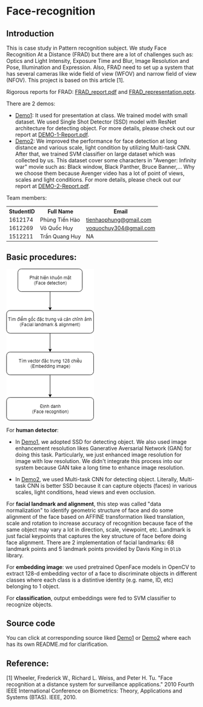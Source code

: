 # Face-recognition

## Introduction
This is case study in Pattern recognition subject. We study Face Recognition At a Distance (FRAD) but there are a lot of challenges such as: Optics and Light Intensity, Exposure Time and Blur, Image Resolution and Pose, Illumination and Expression. Also, FRAD need to set up a system that has several cameras like wide field of view (WFOV) and narrow field of view (NFOV). This project is based on this article [1].

Rigorous reports for FRAD: [FRAD_report.pdf](./Documents/FRAD_report.pdf) and [FRAD_representation.pptx](./Documents/FRAD_prepresentation.pptx).

There are 2 demos:
- [Demo1](./Demo1/): It used for presentation at class. We trained model with small dataset. We used Single Shot Detector (SSD) model with ResNet architecture for detecting object. For more details, please check out our report at [DEMO-1-Report.pdf](./Documents/DEMO-1-Report.pdf).
- [Demo2](./Demo2/): We improved the performance for face detection at long distance and various scale, light condition by utilizing Multi-task CNN. After that, we trained SVM classifier on large dataset which was collected by us. This dataset cover some characters in "Avenger: Infinity war" movie such as: Black window, Black Panther, Bruce Banner,... Why we choose them because Avenger video has a lot of point of views, scales and light conditions. For more details, please check out our report at [DEMO-2-Report.pdf](./Documents/DEMO-2-Report.pdf).

Team members:
<table>
    <tr>
        <th>StudentID</th>
        <th>Full Name</th>
        <th>Email</th>
    </tr>
    <tr>
        <td>1612174</td>
        <td>Phùng Tiến Hào</td>
        <td><a href="mailto:tienhaophung@gmail.com">tienhaophung@gmail.com</a></td>
    </tr>
    <tr>
        <td>1612269</td>
        <td>Võ Quốc Huy</td>
        <td><a href="mailto:voquochuy304@gmail.com">voquochuy304@gmail.com</a></td>
    </tr>
    <tr>
        <td>1512211</td>
        <td>Trần Quang Huy</td>
        <td>NA</td>
    </tr>
</table>

## Basic procedures:
![Model_Diagram](./Model_Diagram.png)

For **human detector**:
- In [Demo1](./Demo1), we adopted SSD for detecting object. We also used image enhancement resolution likes Ganerative Aversarial Network (GAN) for doing this task. Particularly, we just enhanced image resolution for image with low resolution. We didn't integrate this process into our system because GAN take a long time to enhance image resolution.

- In [Demo2](./Demo2), we used Multi-task CNN for detecting object. Literally, Multi-task CNN is better SSD because it can capture objects (faces) in various scales, light conditions, head views and even occlusion.

For **facial landmark and alignment**, this step was called "data normalization" to identify geometric structure of face and do some alignment of the face based on AFFINE transformation liked translation, scale and rotation to increase accuracy of recognition because face of the same object may vary a lot in direction, scale, viewpoint, etc. Landmark is just facial keypoints that captures the key structure of face before doing face alignment. There are 2 implementation of facial landmarks: 68 landmark points and 5 landmark points provided by Davis King in `Dlib` library.

For **embedding image**: we used pretrained OpenFace models in OpenCV to extract 128-d embedding vector of a face to discriminate objects in different classes where each class is a distintive identity (e.g. name, ID, etc) belonging to 1 object.

For **classification**, output embeddings were fed to SVM classifier to recognize objects.

## Source code
You can click at corresponding source liked [Demo1](./Demo1) or [Demo2](./Demo2) where each has its own README.md for clarification.

## Reference:
[1] Wheeler, Frederick W., Richard L. Weiss, and Peter H. Tu. "Face recognition at a distance system for surveillance applications." 2010 Fourth IEEE International Conference on Biometrics: Theory, Applications and Systems (BTAS). IEEE, 2010.
